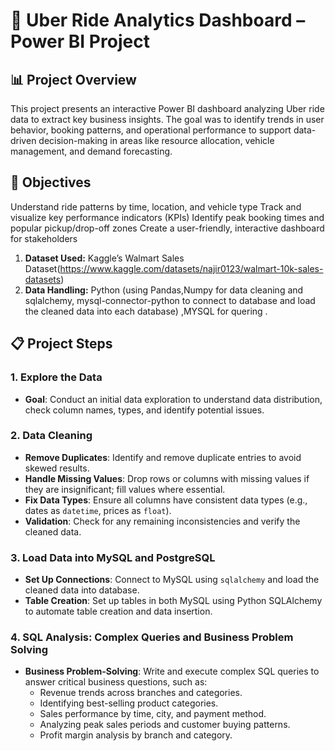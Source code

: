 # 🚗 Uber Ride Analytics Dashboard – Power BI Project

## **📊 Project Overview**
This project presents an interactive Power BI dashboard analyzing Uber ride data to extract key business insights. The goal was to identify trends in user behavior, booking patterns, and operational performance to support data-driven decision-making in areas like resource allocation, vehicle management, and demand forecasting.

## **🎯 Objectives**
Understand ride patterns by time, location, and vehicle type
Track and visualize key performance indicators (KPIs)
Identify peak booking times and popular pickup/drop-off zones
Create a user-friendly, interactive dashboard for stakeholders

1. **Dataset Used:** Kaggle’s Walmart Sales Dataset(https://www.kaggle.com/datasets/najir0123/walmart-10k-sales-datasets)
2. **Data Handling:** Python (using Pandas,Numpy for data cleaning and sqlalchemy, mysql-connector-python to connect to database and load the cleaned data into each database) ,MYSQL for quering .


## **📋 Project Steps**
### 1. Explore the Data
   - **Goal**: Conduct an initial data exploration to understand data distribution, check column names, types, and identify potential issues.
  
### 2. Data Cleaning
   - **Remove Duplicates**: Identify and remove duplicate entries to avoid skewed results.
   - **Handle Missing Values**: Drop rows or columns with missing values if they are insignificant; fill values where essential.
   - **Fix Data Types**: Ensure all columns have consistent data types (e.g., dates as `datetime`, prices as `float`).
   - **Validation**: Check for any remaining inconsistencies and verify the cleaned data.

### 3. Load Data into MySQL and PostgreSQL
   - **Set Up Connections**: Connect to MySQL using `sqlalchemy` and load the cleaned data into  database.
   - **Table Creation**: Set up tables in both MySQL  using Python SQLAlchemy to automate table creation and data insertion.

### 4. SQL Analysis: Complex Queries and Business Problem Solving
   - **Business Problem-Solving**: Write and execute complex SQL queries to answer critical business questions, such as:
     - Revenue trends across branches and categories.
     - Identifying best-selling product categories.
     - Sales performance by time, city, and payment method.
     - Analyzing peak sales periods and customer buying patterns.
     - Profit margin analysis by branch and category.
